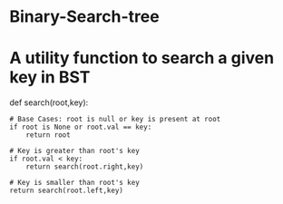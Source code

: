 # Binary-Search-tree
# A utility function to search a given key in BST
def search(root,key):
	
	# Base Cases: root is null or key is present at root
	if root is None or root.val == key:
		return root

	# Key is greater than root's key
	if root.val < key:
		return search(root.right,key)

	# Key is smaller than root's key
	return search(root.left,key)
